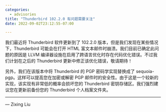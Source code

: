 ```yaml
---
categories:
  - advisories
title: "Thunderbird 102.2.0 有问题需要关注"
date: 2022-09-02T23:12:55-07:00

---
```


我们最近将 Thunderbird 软件更新到了 102.2.0 版本，但是我们发现在某些情况下，Thunderbird 可能会在打开 HTML 富文本邮件时崩溃。我们目前已确定此问题的原因是 LLVM 编译器设施在启用了跨语言优化时存在代码优化错误。不过我们计划在之后的 Thunderbird 更新中修正该优化错误，敬请期待！

另外，我们在该版本中将 Thunderbird 的 PGP 密码学实现替换成了 sequoia-pgp。这样可以提高您在加密或解密 PGP 邮件时的安全性。由于这是一个较新的实现，该实现有非常低的概率会损坏您的 Thunderbird 密钥存储区。我们强烈建议您在更新前备份您的 Thunderbird 个人档案文件夹。

---

— Zixing Liu
